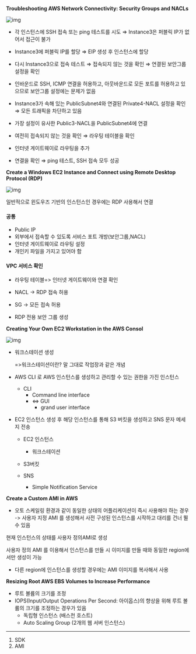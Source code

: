 **Troubleshooting AWS Network Connectivity: Security Groups and NACLs**

![img](https://lh3.googleusercontent.com/OhD7ep_ewVSNdkdN7zHV-DHCKINyYjK0yho6amqRLKc3-fvaHwCE0pI2PU6N8TWglBUJ17hBFSV27bTrJM9pytyhDW2UUDRFpmsurz4tEgrocpVnmgExNvzg-UQDLfj9eLX2COrk)

- 각 인스턴스에 SSH 접속 또는 ping 테스트를 시도 ⇒ Instance3은 퍼블릭 IP가 없어서 접근이 불가

- Instance3에 퍼블릭 IP를 할당 ⇒ EIP 생성 후 인스턴스에 할당
- 다시 Instance3으로 접속 테스트 ⇒ 접속되지 않는 것을 확인 ⇒ 연결된 보안그룹 설정을 확인
- 인바운드로 SSH, ICMP 연결을 허용하고, 아웃바운드로 모든 포트를 허용하고 있으므로 보안그룹 설정에는 문제가 없음
- Instance3가 속해 있는 PublicSubnet4와 연결된 Private4-NACL 설정을 확인⇒ 모든 트래픽을 차단하고 있음 

- 가장 설정이 유사한 Public3-NACL을 PublicSubnet4에 연결
- 여전히 접속되지 않는 것을 확인 ⇒ 라우팅 테이블을 확인
- 인터넷 게이트웨이로 라우팅을 추가
- 연결을 확인 ⇒ ping 테스트, SSH 접속 모두 성공



**Create a Windows EC2 Instance and Connect using Remote Desktop Protocol (RDP)**

![img](https://lh3.googleusercontent.com/79kR6e96TPvwax7Y8EIsrgTsrMgFsoBGKQjlXubegGKbHAtu5jS6dpwTEvSPK7k3i3rGfSyU6rukwKGcIAC0tTidj-_6fE5x0gF2ervyxZqmd1DXL1DizmGDnqdpkqkFmk2HNVZw)

일반적으로 윈도우즈 기반의 인스턴스인 경우에는 RDP 사용해서 연결

#### 공통

- Public IP
- 외부에서 접속할 수 있도록 서비스 포트 개방(보안그룹,NACL)
- 인터넷 게이트웨이로 라우팅 설정
- 개인키 파일을 가지고 있어야 함



#### VPC 서비스 확인

- 라우팅 테이블=> 인터넷 게이트웨이와 연결 확인
- NACL -> RDP 접속 허용
- SG -> 모든 접속 허용

- RDP 전용 보안 그룹 생성



**Creating Your Own EC2 Workstation in the AWS Consol**

![img](https://lh6.googleusercontent.com/Hbag_LWYXDENU2e7ToE_B-5do5jILt25azYqQuQNiFXQ6oxRUB9vO0fN_-oogq0Bpy2nUafRF2ujKn9TWIAB7LSpnMjmvLZeb6U-dkkwpzJt7bg2s-x_Agr5DOetUwbZjTv45Nwz)

- 워크스테이션 생성

  =>워크스테이션이란? 말 그대로 작업장과 같은 개념

- AWS CLI 로 AWS 인스턴스를 생성하고 관리할 수 있는 권한을 가진 인스턴스

  - CLI
    - Command line interface
    - <=> GUI
      - grand user interface

- EC2 인스턴스 생성 후 해당 인스턴스를 통해 S3 버킷을 생성하고 SNS 문자 메세지 전송

  - EC2 인스턴스
    - 워크스테이션

  - S3버킷
  - SNS
    - Simple Notification Service



**Create a Custom AMI in AWS**

- 오토 스케일링 환경과 같이 동일한 상태의 어플리케이션이 즉시 사용해야 하는 경우 -> 사용자 지정 AMI 를 생성해서 사전 구성된 인스턴스를 시작하고 대리를 건너 뛸 수 있음

현재 인스턴스의 상태를 사용자 정의AMI로 생성

사용자 정의 AMI 를 이용해서 인스턴스를 만들 시 이미지를 만들 때와 동일한 region에서만 생성이 가능

- 다른 region에 인스턴스를 생성할 경우에는 AMI 이미지를 복사해서 사용



**Resizing Root AWS EBS Volumes to Increase Performance**

- 루트 볼륨의 크기를 조정
- IOPS(Input/Output Operations Per Second: 아이옵스)의 향상을 위해 루트 볼륨의 크기를 조정하는 경우가 있음
  - 독립형 인스턴스 (배스천 호스트)
  - Auto Scaling Group (2개의 웹 서버 인스턴스)

-------------

1. SDK
2. AMI